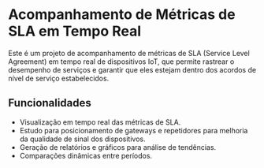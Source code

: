# Acompanhamento de Métricas de SLA em Tempo Real

Este é um projeto de acompanhamento de métricas de SLA (Service Level Agreement) em tempo real de dispositivos IoT, que permite rastrear o desempenho de serviços e garantir que eles estejam dentro dos acordos de nível de serviço estabelecidos.

## Funcionalidades

- Visualização em tempo real das métricas de SLA.
- Estudo para posicionamento de gateways e repetidores para melhoria da qualidade de sinal dos dispositivos.
- Geração de relatórios e gráficos para análise de tendências.
- Comparações dinâmicas entre períodos.






